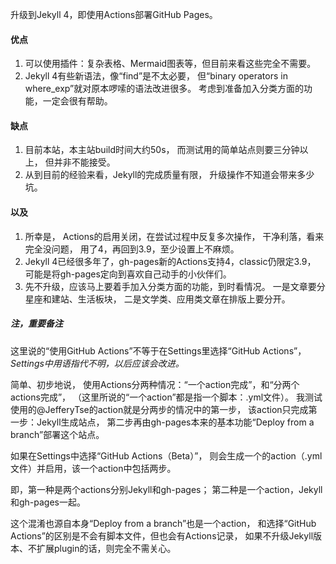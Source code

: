 升级到Jekyll 4，即使用Actions部署GitHub Pages。

#### 优点
1. 可以使用插件：复杂表格、Mermaid图表等，但目前来看这些完全不需要。
1. Jekyll 4有些新语法，像“find”是不太必要，
但“binary operators in where_exp”就对原本啰嗦的语法改进很多。
考虑到准备加入分类方面的功能，一定会很有帮助。

#### 缺点
1. 目前本站，本主站build时间大约50s，
而测试用的简单站点则要三分钟以上，
但并非不能接受。
3. 从到目前的经验来看，Jekyll的完成质量有限，
升级操作不知道会带来多少坑。

#### 以及
1. 所幸是，
Actions的启用关闭，在尝试过程中反复多次操作，
干净利落，看来完全没问题，
用了4，再回到3.9，至少设置上不麻烦。
2. Jekyll 4已经很多年了，gh-pages新的Actions支持4，classic仍限定3.9，
可能是将gh-pages定向到喜欢自己动手的小伙伴们。
3. 先不升级，应该马上要着手加入分类方面的功能，到时看情况。
一是文章要分星座和建站、生活板块，
二是文学类、应用类文章在排版上要分开。

##### 注，重要备注
这里说的“使用GitHub Actions”不等于在Settings里选择“GitHub Actions”，
*Settings中用语指代不明，以后应该会改进。*

简单、初步地说，
使用Actions分两种情况：“一个action完成”，和“分两个actions完成”，
（这里所说的“一个action”都是指一个脚本：.yml文件）。
我测试使用的@JefferyTse的action就是分两步的情况中的第一步，
该action只完成第一步：Jekyll生成站点，
第二步再由gh-pages本来的基本功能“Deploy from a branch”部署这个站点。

如果在Settings中选择“GitHub Actions（Beta）”，
则会生成一个的action（.yml文件）并启用，该一个action中包括两步。

即，第一种是两个actions分别Jekyll和gh-pages；
第二种是一个action，Jekyll和gh-pages一起。

这个混淆也源自本身“Deploy from a branch”也是一个action，
和选择“GitHub Actions”的区别是不会有脚本文件，但也会有Actions记录，
如果不升级Jekyll版本、不扩展plugin的话，则完全不需关心。
